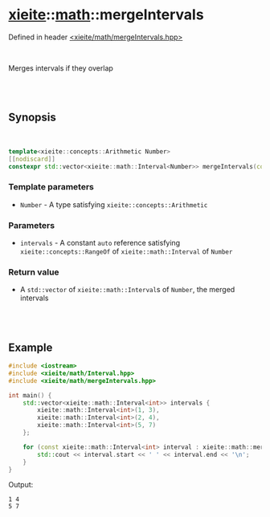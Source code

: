 # [xieite](../xieite.md)::[math](../math.md)::mergeIntervals
Defined in header [<xieite/math/mergeIntervals.hpp>](../../include/xieite/math/mergeIntervals.hpp)

<br/>

Merges intervals if they overlap

<br/><br/>

## Synopsis

<br/>

```cpp
template<xieite::concepts::Arithmetic Number>
[[nodiscard]]
constexpr std::vector<xieite::math::Interval<Number>> mergeIntervals(const xieite::concepts::RangeOf<xieite::math::Interval<Number>> auto& intervals) noexcept;
```
### Template parameters
- `Number` - A type satisfying `xieite::concepts::Arithmetic`
### Parameters
- `intervals` - A constant `auto` reference satisfying `xieite::concepts::RangeOf` of `xieite::math::Interval` of `Number`
### Return value
- A `std::vector` of `xieite::math::Interval`s of `Number`, the merged intervals

<br/><br/>

## Example
```cpp
#include <iostream>
#include <xieite/math/Interval.hpp>
#include <xieite/math/mergeIntervals.hpp>

int main() {
	std::vector<xieite::math::Interval<int>> intervals {
		xieite::math::Interval<int>(1, 3),
		xieite::math::Interval<int>(2, 4),
		xieite::math::Interval<int>(5, 7)
	};

	for (const xieite::math::Interval<int> interval : xieite::math::mergeIntervals(intervals)) {
		std::cout << interval.start << ' ' << interval.end << '\n';
	}
}
```
Output:
```
1 4
5 7
```

